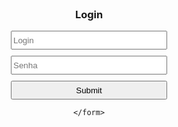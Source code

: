 <!DOCTYPE html>
<html lang="pt-br">
<head>
    <meta charset="UTF-8">
    <meta name="viewport" content="width=device-width, initial-scale=1.0">
    <title>Login </title>
<style>
    *{
        box-sizing: border-box;
    }

    body{
        width: 100%;
        height: 100%;
    }

    form{
        width: 300px;
        margin: 200px auto;
        text-align: center;
    }
    input{
        display: block;
        margin: 10px auto;
        width: 250px;
        height: 30px;
    }
</style>

</head>
<body>
    <form>
        <h3>Login</h3>
        <input type="text" placeholder="Login" id="login">
        <input type="password" placeholder="Senha" id="senha">
        <input type="submit" onclick="logar(); return false">

    </form>

   
</body>
</html>

 <script>
        function logar(){
            var login = document.getElementById('login').value;
            var senha = document.getElementById('senha').value;

            if(login == "Leonardo Fernandes" && senha == "29101812"){
                alert('Sucesso');
                location.href = "https://mail.google.com/mail/u/0/#inbox";
            }else{
                alert('Usuario ou senha incorretos');
            }
        }
    </script>
